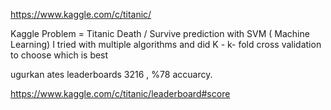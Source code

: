 https://www.kaggle.com/c/titanic/   

Kaggle Problem  = Titanic Death / Survive prediction with SVM  ( Machine Learning) 
I tried with multiple algorithms and did K - k- fold cross validation to choose which is best


ugurkan ates leaderboards 3216 , %78 accuarcy.

https://www.kaggle.com/c/titanic/leaderboard#score
